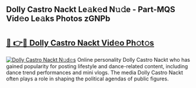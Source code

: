 ## Dolly Castro Nackt Le𝚊k𝚎d N𝚞𝚍e - Part-MQS Vid𝚎o Le𝚊ks Photos zGNPb

# <h2><a href="http://fb6vex.evod.top/?m=Dolly+Castro+Nackt">🔗 👉🔴 Dolly Castro Nackt Vid𝚎o Ph𝚘t𝚘s</a></h2>

[![Dolly Castro Nackt N𝚞d𝚎s](https://i.imgur.com/8V9OHl7.gif)](http://fb6vex.evod.top/?m=Dolly+Castro+Nackt)
Online personality Dolly Castro Nackt who has gained popularity for posting lifestyle and dance-related content, including dance trend performances and mini vlogs. The media Dolly Castro Nackt often plays a role in shaping the political agendas of public figures. 

